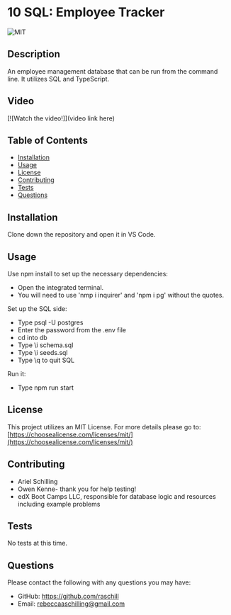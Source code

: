 # 10 SQL: Employee Tracker

 ![MIT](https://img.shields.io/badge/License-MIT-green)

  ## Description

 An employee management database that can be run from the command line. It utilizes SQL and TypeScript.

 ## Video

[![Watch the video!]](video link here)
 
 ## Table of Contents

  - [Installation](#installation)
  - [Usage](#usage)
  - [License](#license)
  - [Contributing](#contributing)
  - [Tests](#tests)
  - [Questions](#questions)

 ## Installation

 Clone down the repository and open it in VS Code.

 ## Usage

Use npm install to set up the necessary dependencies:
- Open the integrated terminal.
- You will need to use 'nmp i inquirer' and 'npm i pg' without the quotes.

Set up the SQL side:
- Type psql -U postgres
- Enter the password from the .env file
- cd into db
- Type \i schema.sql
- Type \i seeds.sql
- Type \q to quit SQL

Run it:
- Type npm run start


 ## License

 This project utilizes an MIT License.
    For more details please go to: [https://choosealicense.com/licenses/mit/](https://choosealicense.com/licenses/mit/) 

 ## Contributing

- Ariel Schilling
- Owen Kenne- thank you for help testing!
- edX Boot Camps LLC, responsible for database logic and resources including example problems

 ## Tests

 No tests at this time.
 
 ## Questions

 Please contact the following with any questions you may have:
 - GitHub: https://github.com/raschill
 - Email: rebeccaaschilling@gmail.com

